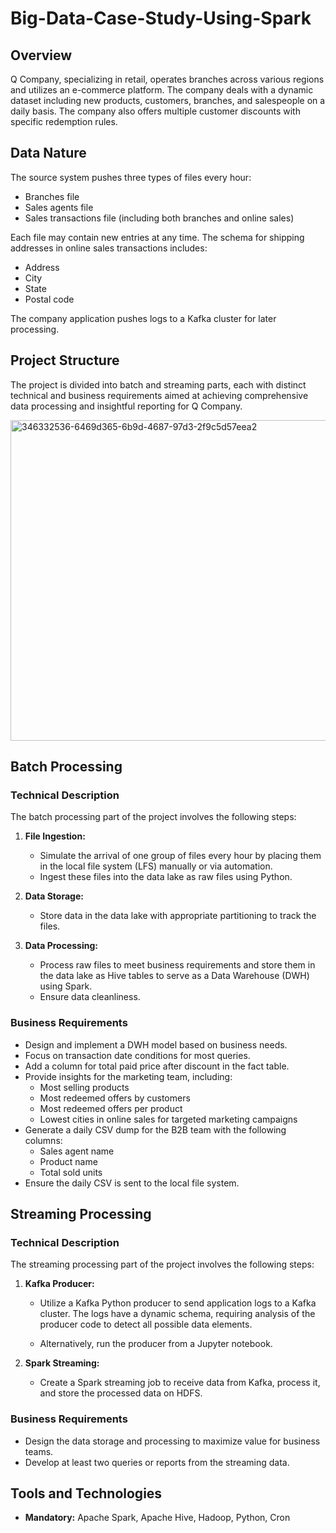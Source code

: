 # Big-Data-Case-Study-Using-Spark
 
## Overview
Q Company, specializing in retail, operates branches across various regions and utilizes an e-commerce platform. The company deals with a dynamic dataset including new products, customers, branches, and salespeople on a daily basis. The company also offers multiple customer discounts with specific redemption rules.

## Data Nature
The source system pushes three types of files every hour:
- Branches file
- Sales agents file
- Sales transactions file (including both branches and online sales)

Each file may contain new entries at any time. The schema for shipping addresses in online sales transactions includes:
- Address
- City
- State
- Postal code

The company application pushes logs to a Kafka cluster for later processing.

## Project Structure
The project is divided into batch and streaming parts, each with distinct technical and business requirements aimed at achieving comprehensive data processing and insightful reporting for Q Company.

<img width="807" height="513" alt="346332536-6469d365-6b9d-4687-97d3-2f9c5d57eea2" src="https://github.com/user-attachments/assets/771f64c7-8254-4f33-a452-1fb2ee22ec97" />

## Batch Processing

### Technical Description
The batch processing part of the project involves the following steps:

1. **File Ingestion:**
   - Simulate the arrival of one group of files every hour by placing them in the local file system (LFS) manually or via automation.
   - Ingest these files into the data lake as raw files using Python.

2. **Data Storage:**
   - Store data in the data lake with appropriate partitioning to track the files.

3. **Data Processing:**
   - Process raw files to meet business requirements and store them in the data lake as Hive tables to serve as a Data Warehouse (DWH) using Spark.
   - Ensure data cleanliness.

### Business Requirements
- Design and implement a DWH model based on business needs.
- Focus on transaction date conditions for most queries.
- Add a column for total paid price after discount in the fact table.
- Provide insights for the marketing team, including:
  - Most selling products
  - Most redeemed offers by customers
  - Most redeemed offers per product
  - Lowest cities in online sales for targeted marketing campaigns
- Generate a daily CSV dump for the B2B team with the following columns:
  - Sales agent name
  - Product name
  - Total sold units
- Ensure the daily CSV is sent to the local file system.

## Streaming Processing

### Technical Description
The streaming processing part of the project involves the following steps:

1. **Kafka Producer:**
   - Utilize a Kafka Python producer to send application logs to a Kafka cluster. The logs have a dynamic schema, requiring analysis of the producer code to detect all possible data elements.

   - Alternatively, run the producer from a Jupyter notebook.

2. **Spark Streaming:**
   - Create a Spark streaming job to receive data from Kafka, process it, and store the processed data on HDFS.

### Business Requirements
- Design the data storage and processing to maximize value for business teams.
- Develop at least two queries or reports from the streaming data.

## Tools and Technologies
- **Mandatory:** Apache Spark, Apache Hive, Hadoop, Python, Cron


